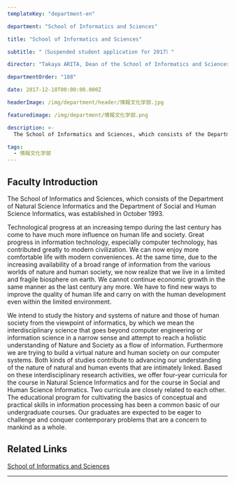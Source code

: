 ```yaml
---
templateKey: "department-en"

department: "School of Informatics and Sciences"

title: "School of Informatics and Sciences"

subtitle: "（Suspended student application for 2017）"

director: "Takaya ARITA, Dean of the School of Informatics and Sciences"

departmentOrder: "108"

date: 2017-12-18T00:00:00.000Z

headerImage: /img/department/header/情報文化学部.jpg

featuredimage: /img/department/情報文化学部.png

description: >-
  The School of Informatics and Sciences, which consists of the Department of Natural Science Informatics and the Department of Social and Human Science Informatics, was established in October 1993. Technological progress at an increasing tempo during the last century has come to have much more influence on human life and society. Great progress in information technology, especially computer technology, has contributed greatly to modern civilization. We can now enjoy more comfortable life with modern conveniences. At the same time, due to the increasing availability of a broad range of...

tags:
  - 情報文化学部
---
```


## Faculty Introduction

The School of Informatics and Sciences, which consists of the Department of Natural Science Informatics and the Department of Social and Human Science Informatics, was established in October 1993.

Technological progress at an increasing tempo during the last century has come to have much more influence on human life and society. Great progress in information technology, especially computer technology, has contributed greatly to modern civilization. We can now enjoy more comfortable life with modern conveniences. At the same time, due to the increasing availability of a broad range of information from the various worlds of nature and human society, we now realize that we live in a limited and fragile biosphere on earth. We cannot continue economic growth in the same manner as the last century any more. We have to find new ways to improve the quality of human life and carry on with the human development even within the limited environment.

We intend to study the history and systems of nature and those of human society from the viewpoint of informatics, by which we mean the interdisciplinary science that goes beyond computer engineering or information science in a narrow sense and attempt to reach a holistic understanding of Nature and Society as a flow of information. Furthermore we are trying to build a virtual nature and human society on our computer systems. Both kinds of studies contribute to advancing our understanding of the nature of natural and human events that are intimately linked. Based on these interdisciplinary research activities, we offer four-year curricula for the course in Natural Science Informatics and for the course in Social and Human Science Informatics. Two curricula are closely related to each other. The educational program for cultivating the basics of conceptual and practical skills in information processing has been a common basic of our undergraduate courses. Our graduates are expected to be eager to challenge and conquer contemporary problems that are a concern to mankind as a whole.

## Related Links

[School of Informatics and Sciences](http://www.sis.nagoya-u.ac.jp/en/)

---
